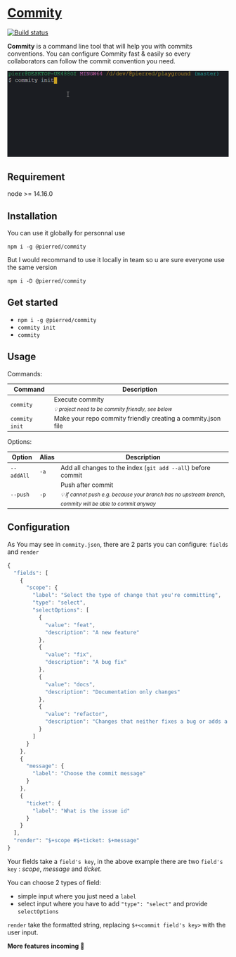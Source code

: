 # [Commity](http://commity.online/#/)


[![Build status](https://travis-ci.org/PierreDemailly/commity.svg?branch=develop)](https://travis-ci.org/PierreDemailly/commity)

**Commity** is a command line tool that will help you with commits conventions.
You can configure Commity fast & easily so every collaborators can follow the commit convention you need.

<img src="./commity.gif" width="681" alt="usage screenshot">

## Requirement

node >= 14.16.0

## Installation

You can use it globally for personnal use

    npm i -g @pierred/commity

But I would recommand to use it locally in team so u are sure everyone use the same version

    npm i -D @pierred/commity

## Get started

+ `npm i -g @pierred/commity`
+ `commity init`
+ `commity`

## Usage

Commands:

| Command | Description |
| -- | -- |
| `commity` | Execute commity <br> *<sub>:bulb: project need to be commity friendly, see below</sub>* |
| `commity init` | Make your repo commity friendly creating a commity.json file |

Options:

| Option | Alias | Description |
| -- | -- | -- |
| `--addAll` | `-a` | Add all changes to the index (`git add --all`) before commit |
| `--push` | `-p` | Push after commit <br> *<sub>:bulb: if cannot push e.g. because your branch has no upstream branch, commity will be able to commit anyway</sub>* |

## Configuration
As You may see in `commity.json`, there are 2 parts you can configure: `fields` and `render`

```js
{
  "fields": [
    {
      "scope": {
        "label": "Select the type of change that you're committing",
        "type": "select",
        "selectOptions": [
          {
            "value": "feat",
            "description": "A new feature"
          },
          {
            "value": "fix",
            "description": "A bug fix"
          },
          {
            "value": "docs",
            "description": "Documentation only changes"
          },
          {
            "value": "refactor",
            "description": "Changes that neither fixes a bug or adds a feature"
          }
        ]
      }
    },
    {
      "message": {
        "label": "Choose the commit message"
      }
    },
    {
      "ticket": {
        "label": "What is the issue id"
      }
    }
  ],
  "render": "$+scope #$+ticket: $+message"
}
```

Your fields take a `field's key`, in the above example there are two `field's key` : *scope*, *message* and *ticket*.

You can choose 2 types of field:
- simple input where you just need a `label`
- select input where you have to add `"type": "select"` and provide `selectOptions`

`render` take the formatted string, replacing `$+<commit field's key>` with the user input.

**More features incoming :tada:**
